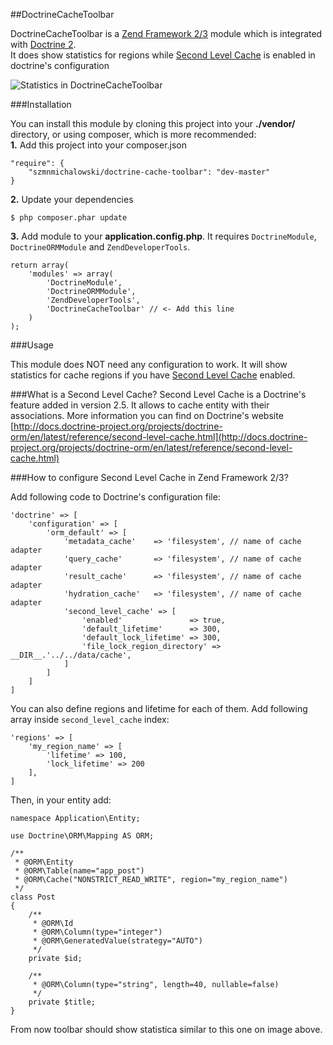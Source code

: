 ##DoctrineCacheToolbar

DoctrineCacheToolbar is a [Zend Framework 2/3](http://framework.zend.com/) module which is integrated with [Doctrine 2](http://www.doctrine-project.org/).<br/>
It does show statistics for regions while [Second Level Cache](http://docs.doctrine-project.org/projects/doctrine-orm/en/latest/reference/second-level-cache.html) is enabled in doctrine's configuration    

![Statistics in DoctrineCacheToolbar](http://i.imgur.com/Vu5trCG.png)

###Installation

You can install this module by cloning this project into your **./vendor/** directory, or using composer, which is more recommended:<br/>
**1.**
Add this project into your composer.json
```
"require": {
    "szmnmichalowski/doctrine-cache-toolbar": "dev-master"
}
```
**2.**
Update your dependencies
```
$ php composer.phar update
```

**3.**
Add module to your **application.config.php**. It requires `DoctrineModule`, `DoctrineORMModule` and `ZendDeveloperTools`.
```
return array(
    'modules' => array(
        'DoctrineModule',
        'DoctrineORMModule',
        'ZendDeveloperTools',
        'DoctrineCacheToolbar' // <- Add this line
    )
);
```

###Usage

This module does NOT need any configuration to work. It will show statistics for cache regions if you have [Second Level Cache](http://docs.doctrine-project.org/projects/doctrine-orm/en/latest/reference/second-level-cache.html) enabled.

###What is a Second Level Cache?
Second Level Cache is a Doctrine's feature added in version 2.5. It allows to cache entity with their associations. More information you can find on Doctrine's website [http://docs.doctrine-project.org/projects/doctrine-orm/en/latest/reference/second-level-cache.html](http://docs.doctrine-project.org/projects/doctrine-orm/en/latest/reference/second-level-cache.html)

###How to configure Second Level Cache in Zend Framework 2/3?

Add following code to Doctrine's configuration file:

    'doctrine' => [
        'configuration' => [
            'orm_default' => [
                'metadata_cache'    => 'filesystem', // name of cache adapter
                'query_cache'       => 'filesystem', // name of cache adapter
                'result_cache'      => 'filesystem', // name of cache adapter
                'hydration_cache'   => 'filesystem', // name of cache adapter
                'second_level_cache' => [
                    'enabled'               => true,
                    'default_lifetime'      => 300,
                    'default_lock_lifetime' => 300,
                    'file_lock_region_directory' => __DIR__.'../../data/cache',
                ]
            ]
        ]
    ]
    
You can also define regions and lifetime for each of them. Add following array inside `second_level_cache` index:

    'regions' => [
        'my_region_name' => [
            'lifetime' => 100,
            'lock_lifetime' => 200
        ],
    ]
    
Then, in your entity add:

    namespace Application\Entity;
        
    use Doctrine\ORM\Mapping AS ORM;
        
    /**
     * @ORM\Entity
     * @ORM\Table(name="app_post")
     * @ORM\Cache("NONSTRICT_READ_WRITE", region="my_region_name")
     */
    class Post
    {
        /**
         * @ORM\Id
         * @ORM\Column(type="integer")
         * @ORM\GeneratedValue(strategy="AUTO")
         */
        private $id;
            
        /**
         * @ORM\Column(type="string", length=40, nullable=false)
         */
        private $title;
    }
    
From now toolbar should show statistica similar to this one on image above.